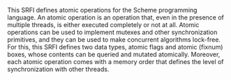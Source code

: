 This SRFI defines atomic operations for the Scheme programming language. An atomic operation is an operation that, even in the presence of multiple threads, is either executed completely or not at all. Atomic operations can be used to implement mutexes and other synchronization primitives, and they can be used to make concurrent algorithms lock-free. For this, this SRFI defines two data types, atomic flags and atomic (fixnum) boxes, whose contents can be queried and mutated atomically. Moreover, each atomic operation comes with a memory order that defines the level of synchronization with other threads.
